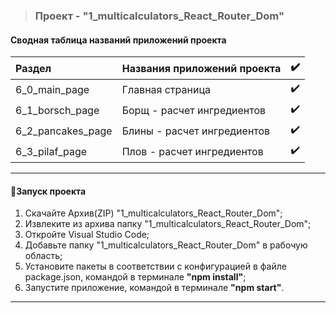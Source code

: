 >### Проект - "1_multicalculators_React_Router_Dom"


#### Сводная таблица названий приложений проекта

| Раздел                        | Названия приложений проекта          | :heavy_check_mark:       |
| :---------------------------- | :----------------------------------- | :----------------------: |
| 6_0_main_page                  | Главная страница                     |    :heavy_check_mark:    |
| 6_1_borsch_page                | Борщ - расчет ингредиентов           |    :heavy_check_mark:    |
| 6_2_pancakes_page              | Блины - расчет ингредиентов          |    :heavy_check_mark:    |
| 6_3_pilaf_page                 | Плов - расчет ингредиентов           |    :heavy_check_mark:    |

---

#### :rocket:Запуск проекта

1. Скачайте Архив(ZIP) "1_multicalculators_React_Router_Dom";
2. Извлеките из архива папку "1_multicalculators_React_Router_Dom";
3. Откройте Visual Studio Code;
4. Добавьте папку "1_multicalculators_React_Router_Dom" в рабочую область;
5. Установите пакеты в соответствии с конфигурацией в файле package.json, командой в терминале **"npm install"**;
6. Запустите приложение, командой в терминале **"npm start"**.

---
